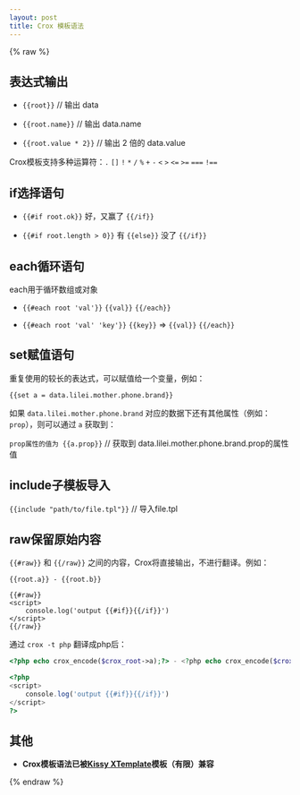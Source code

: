 ```yaml
---
layout: post
title: Crox 模板语法
---
```


{% raw %}

## 表达式输出

- `{{root}}`  // 输出 data

- `{{root.name}}` // 输出 data.name

- `{{root.value * 2}}` // 输出 2 倍的 data.value

Crox模板支持多种运算符：`.` `[]` `!` `*` `/` `%` `+` `-` `<` `>` `<=` `>=` `===` `!==`

## if选择语句

- `{{#if root.ok}}` 好，又赢了 `{{/if}}`

- `{{#if root.length > 0}}` 有 `{{else}}` 没了 `{{/if}}`

## each循环语句

each用于循环数组或对象

- `{{#each root 'val'}}` `{{val}}` `{{/each}}`

- `{{#each root 'val' 'key'}}` `{{key}}` => `{{val}}` `{{/each}}`

## set赋值语句

重复使用的较长的表达式，可以赋值给一个变量，例如：

`{{set a = data.lilei.mother.phone.brand}}`

如果 `data.lilei.mother.phone.brand` 对应的数据下还有其他属性（例如：`prop`），则可以通过 `a` 获取到：

`prop属性的值为 {{a.prop}}` // 获取到 data.lilei.mother.phone.brand.prop的属性值

## include子模板导入

`{{include "path/to/file.tpl"}}` // 导入file.tpl

## raw保留原始内容

`{{#raw}}` 和 `{{/raw}}` 之间的内容，Crox将直接输出，不进行翻译。例如：

```
{{root.a}} - {{root.b}}

{{#raw}}
<script>
    console.log('output {{#if}}{{/if}}')
</script>
{{/raw}}
```

通过 `crox -t php` 翻译成php后：

```php
<?php echo crox_encode($crox_root->a);?> - <?php echo crox_encode($crox_root->b);?>

<?php 
<script>
    console.log('output {{#if}}{{/if}}')
</script>
?>
```

## 其他

* **Crox模板语法已被[Kissy XTemplate](http://docs.kissyui.com/1.4/docs/html/api/xtemplate/index.html)模板（有限）兼容**

{% endraw %}
